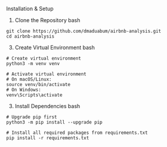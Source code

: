 Installation & Setup
1. Clone the Repository
bash
```
git clone https://github.com/dmaduabum/airbnb-analysis.git
cd airbnb-analysis
```
3. Create Virtual Environment
bash
```
# Create virtual environment
python3 -m venv venv

# Activate virtual environment
# On macOS/Linux:
source venv/bin/activate
# On Windows:
venv\Scripts\activate
```
3. Install Dependencies
bash
```
# Upgrade pip first
python3 -m pip install --upgrade pip

# Install all required packages from requirements.txt
pip install -r requirements.txt
```
